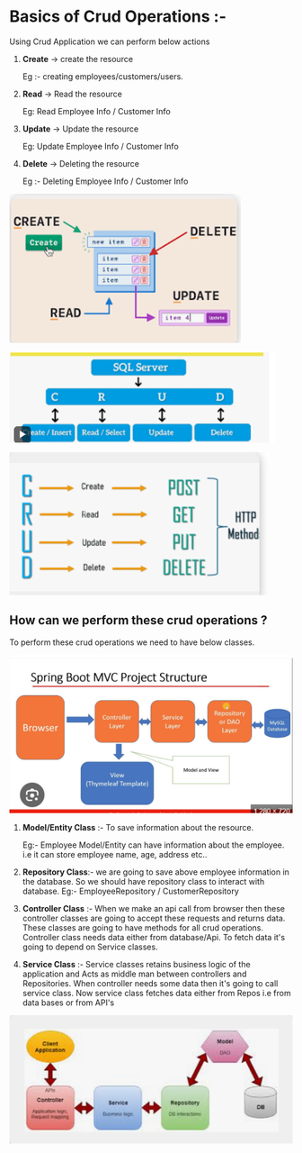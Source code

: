 # Basics of Crud Operations :- 

Using Crud Application we can perform below actions 

1) **Create** -> create the resource

    Eg :- creating employees/customers/users.

2) **Read** -> Read the resource

   Eg: Read Employee Info / Customer Info

3) **Update** -> Update the resource
   
   Eg: Update Employee Info / Customer Info

4) **Delete** -> Deleting the resource

   Eg :- Deleting Employee Info / Customer Info


![img_2.png](img_2.png)

![img_3.png](img_3.png)

![img_4.png](img_4.png)



## How can we perform these crud operations ?
To perform these crud operations we need to have below classes.

![img_1.png](img_1.png)

1) **Model/Entity Class** :-  To save information about the resource. 

   Eg:- Employee Model/Entity can have information about the employee.
   i.e it can store employee name, age, address etc..
   
2) **Repository Class**:-  we are going to save above employee 
information in the database. So we should have repository class to interact with database.
   Eg:- EmployeeRepository / CustomerRepository
   
3) **Controller Class** :- When we make an api call from browser
   then these controller classes are going to accept these requests and returns data.
   These classes are going to have methods for all crud operations.
   Controller class needs data either from database/Api.
   To fetch data it's going to depend on Service classes.
   
4) **Service Class** :- Service classes retains business logic of the application and Acts as middle man between
controllers and Repositories. When controller needs some data then it's going to call service class.
   Now service class fetches data either from Repos i.e from data bases
   or from API's

![img.png](img.png)
